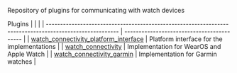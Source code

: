 Repository of plugins for communicating with watch devices

Plugins
|                                                                                                         |                                            |
| ------------------------------------------------------------------------------------------------------- | ------------------------------------------ |
| [watch_connectivity_platform_interface](https://pub.dev/packages/watch_connectivity_platform_interface) | Platform interface for the implementations |
| [watch_connectivity](https://pub.dev/packages/watch_connectivity)                                       | Implementation for WearOS and Apple Watch  |
| [watch_connectivity_garmin](https://pub.dev/packages/watch_connectivity_garmin)                         | Implementation for Garmin watches          |